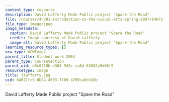 ```yaml
---
content_type: resource
description: David Lafferty Made Public project "Spare the Road"
file: /courses/4-301-introduction-to-the-visual-arts-spring-2007/84671fc90b2445937f69b709ca0dcb8b_1lafferty.jpg
file_type: image/jpeg
image_metadata:
  caption: David Lafferty Made Public project "Spare the Road"
  credit: Image courtesy of David Lafferty
  image-alt: David Lafferty Made Public project "Spare the Road"
learning_resource_types: []
ocw_type: OCWImage
parent_title: Student work 2004
parent_type: CourseSection
parent_uid: d8c0f18b-d364-943c-ca0d-62602a9d06f9
resourcetype: Image
title: 1lafferty.jpg
uid: 84671fc9-0b24-4593-7f69-b709ca0dcb8b
---
```

David Lafferty Made Public project "Spare the Road"

